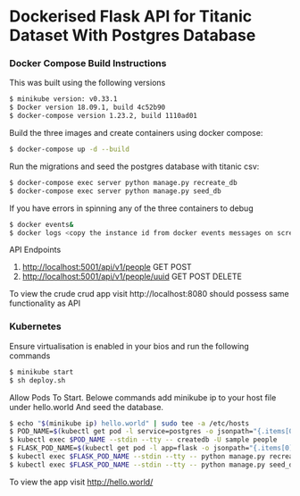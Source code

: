 # Dockerised Flask API for Titanic Dataset With Postgres Database

### Docker Compose Build Instructions


This was built using the following versions

```sh
$ minikube version: v0.33.1
$ Docker version 18.09.1, build 4c52b90
$ docker-compose version 1.23.2, build 1110ad01
```

Build the three images and create containers using docker compose:

```sh
$ docker-compose up -d --build
```

Run the migrations and seed the postgres database with titanic csv:

```sh
$ docker-compose exec server python manage.py recreate_db
$ docker-compose exec server python manage.py seed_db
```

If you have errors in spinning any of the three containers to debug

```sh
$ docker events&
$ docker logs <copy the instance id from docker events messages on screen>
```

API Endpoints

1. [http://localhost:5001/api/v1/people](http://localhost:5001/api/v1/people) GET POST
1. [http://localhost:5001/api/v1/people/uuid](http://localhost:5001/api/v1/people/uuid) GET POST DELETE


To view the crude crud app visit http://localhost:8080 should possess same functionality as API


### Kubernetes

Ensure virtualisation is enabled in your bios and run the following commands

```sh
$ minikube start
$ sh deploy.sh
```

Allow Pods To Start. Belowe commands add minikube ip to your host file under hello.world
And seed the database.


```sh
$ echo "$(minikube ip) hello.world" | sudo tee -a /etc/hosts
$ POD_NAME=$(kubectl get pod -l service=postgres -o jsonpath="{.items[0].metadata.name}")
$ kubectl exec $POD_NAME --stdin --tty -- createdb -U sample people
$ FLASK_POD_NAME=$(kubectl get pod -l app=flask -o jsonpath="{.items[0].metadata.name}")
$ kubectl exec $FLASK_POD_NAME --stdin --tty -- python manage.py recreate_db
$ kubectl exec $FLASK_POD_NAME --stdin --tty -- python manage.py seed_db
```

To view the app visit http://hello.world/
